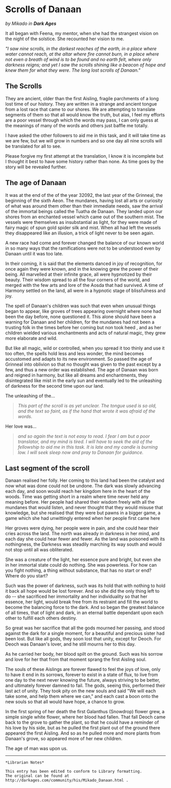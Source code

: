 # Scrolls of Danaan

_by Mikado in_ ___Dark Ages___

It all began with Feena, my mentor, when she had the strangest vision on the night of the solstice. She recounted her vision to me.

_"I saw nine scrolls, in the darkest reaches of the earth, in a place where water cannot reach, at the altar where fire cannot burn, in a place where not even a breath of wind is to be found and no earth felt, where only darkness reigns; and yet I saw the scrolls shining like a beacon of hope and knew them for what they were. The long lost scrolls of Danaan."_

## The Scrolls

They are ancient, older than the first Aisling, fragile parchments of a long lost time of our history. They are written in a strange and ancient tongue from a lost race that came to our shores. We are attempting to translate segments of them so that all would know the truth, but alas, I feel my efforts are a poor vessel through which the words may pass, I can only guess at the meanings of many of the words and others just baffle me totally.

I have asked the other followers to aid me in this task, and it will take time as we are few, but we will grow in numbers and so one day all nine scrolls will be translated for all to see.

Please forgive my first attempt at the translation, I know it is incomplete but I thought it best to have some history rather than none. As time goes by the story will be revealed further.

## The age of Danaan

It was at the end of the of the year 32092, the last year of the Grinneal, the beginning of the sixth Aeon. The mundanes, having lost all arts or curiosity of what was around them other than their immediate needs, saw the arrival of the immortal beings called the Tuatha de Danaan. They landed upon our shores from an enchanted vessel which came out of the southern mist. The vessels were themselves as insubstantial as light, for they were made of fairy magic of spun gold spider silk and mist. When all had left the vessels they disappeared like an illusion, a trick of light never to be seen again.

A new race had come and forever changed the balance of our known world in so many ways that the ramifications were not to be understood even by Danaan until it was too late.

In their coming, it is said that the elements danced in joy of recognition, for once again they were known, and in the knowing grew the power of their being. All marvelled at their infinite grace, all were hypnotized by their beauty. Their wisdom spread to all the four corners of the world, and merged with the few arts and lore of the Aosda that had survived. A time of Harmony settled on the land, all were in a hypnotic stage of blissfulness and joy.

The spell of Danaan's children was such that even when unusual things began to appear, like groves of trees appearing overnight where none had been the day before, none questioned it. This alone should have been a warning for Danaan and her children, for the mundanes had not been a trusting folk in the times before her coming but non took heed , and as her children wielded various enchantments and acts of natural magic, they grew more elaborate and wild.

But like all magic, wild or controlled, when you spread it too thinly and use it too often, the spells hold less and less wonder, the mind becomes accustomed and adapts to its new environment. So passed the age of Grinneal into oblivion so that no thought was given to the past except by a few, and thus a new order was established. The age of Danaan was born and reigned in harmony, but like all dreams and enchantments, they disintegrated like mist in the early sun and eventually led to the unleashing of darkness for the second time upon our land.

The unleashing of the...
>_This part of the scroll is as yet unclear. The tongue used is so old, and the text so faint, as if the hand that wrote it was afraid of the words._

Her love was...
>_and so again the text is not easy to read. I fear I am but a poor translator, and my mind is tired. I will have to seek the aid of the fellowship to aid me in this task. It is late and my candle is burning low. I will seek sleep now and pray to Danaan for guidance._

## Last segment of the scroll

Danaan realised her folly. Her coming to this land had been the catalyst and now what was done could not be undone. The dark was slowly advancing each day, and soon would reach her kingdom here in the heart of the woods. Time was getting short in a realm where time never held any meaning before. Her people had shared their wisdom freely with all the mundanes that would listen, and never thought that they would misuse that knowledge, but she realised that they were but pawns in a bigger game, a game which she had unwittingly entered when her people first came here

Her groves were dying, her people were in pain, and she could hear their cries across the land. The north was already in darkness in her mind, and each day she could hear fewer and fewer. As the land was poisoned with its nothingness, the Darkness was steadily marching its way south and would not stop until all was obliterated.

She was a creature of the light, her essence pure and bright, but even she in her immortal state could do nothing. She was powerless. For how can you fight nothing, a thing without substance, that has no start or end? Where do you start?

Such was the power of darkness, such was its hold that with nothing to hold it back all hope would be lost forever. And so she did the only thing left to do -- she sacrificed her immortality and her individuality so that her essence, her light, would break free from its restraint and fill the world to become the balancing force to the dark. And so began the greatest balance of all times, that of light and dark, in an eternal battle dependant upon each other to fulfill each others destiny.

So great was her sacrifice that all the gods mourned her passing, and stood against the dark for a single moment, for a beautiful and precious sister had been lost. But like all gods, they soon lost that unity, except for Deoch. For Deoch was Danaan's lover, and he still mourns her to this day.

As he carried her body, her blood spilt on the ground. Such was his sorrow and love for her that from that moment sprang the first Aisling soul.

The souls of these Aislings are forever flawed to feel the joys of love, only to have it end in its sorrows, forever to exist in a state of flux, to live from one day to the next never knowing the future, always striving to be better, and ultimately forever damned to fail. The gods, seeing this, performed their last act of unity. They took pity on the new souls and said "We will each take some, and help them where we can," and each cast a boon onto the new souls so that all would have hope, a chance to grow.

In the first spring of her death the first Galanthus (Snowdrop) flower grew, a simple single white flower, where her blood had fallen. That fall Deoch came back to the grove to gather the plant, so that he could have a reminder of his love by his side, but as he pulled the first plant out of the ground there appeared the first Aisling. And so as he pulled more and more plants from Danaan's grove, so appeared more of her new children.

The age of man was upon us.

***

```
*Librarian Notes*

This entry has been edited to conform to Library formatting.
The original can be found at http://darkages.com/community/his/Mikado_Danaan.html .
```
